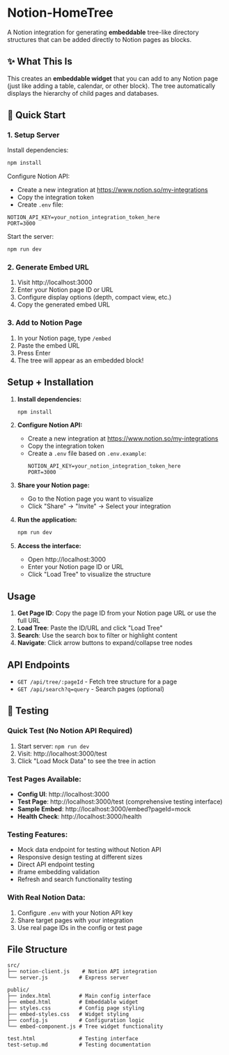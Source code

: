 # Notion-HomeTree
A Notion integration for generating **embeddable** tree-like directory structures that can be added directly to Notion pages as blocks.

## ✨ What This Is

This creates an **embeddable widget** that you can add to any Notion page (just like adding a table, calendar, or other block). The tree automatically displays the hierarchy of child pages and databases.

## 🚀 Quick Start

### 1. Setup Server

Install dependencies:
```bash
npm install
```

Configure Notion API:
- Create a new integration at https://www.notion.so/my-integrations
- Copy the integration token
- Create `.env` file:
```
NOTION_API_KEY=your_notion_integration_token_here
PORT=3000
```

Start the server:
```bash
npm run dev
```

### 2. Generate Embed URL

1. Visit http://localhost:3000
2. Enter your Notion page ID or URL
3. Configure display options (depth, compact view, etc.)
4. Copy the generated embed URL

### 3. Add to Notion Page

1. In your Notion page, type `/embed`
2. Paste the embed URL
3. Press Enter
4. The tree will appear as an embedded block!

## Setup + Installation

1. **Install dependencies:**
   ```bash
   npm install
   ```

2. **Configure Notion API:**
   - Create a new integration at https://www.notion.so/my-integrations
   - Copy the integration token
   - Create a `.env` file based on `.env.example`:
     ```
     NOTION_API_KEY=your_notion_integration_token_here
     PORT=3000
     ```

3. **Share your Notion page:**
   - Go to the Notion page you want to visualize
   - Click "Share" → "Invite" → Select your integration

4. **Run the application:**
   ```bash
   npm run dev
   ```

5. **Access the interface:**
   - Open http://localhost:3000
   - Enter your Notion page ID or URL
   - Click "Load Tree" to visualize the structure

## Usage

1. **Get Page ID**: Copy the page ID from your Notion page URL or use the full URL
2. **Load Tree**: Paste the ID/URL and click "Load Tree"
3. **Search**: Use the search box to filter or highlight content
4. **Navigate**: Click arrow buttons to expand/collapse tree nodes

## API Endpoints

- `GET /api/tree/:pageId` - Fetch tree structure for a page
- `GET /api/search?q=query` - Search pages (optional)

## 🧪 Testing

### Quick Test (No Notion API Required)
1. Start server: `npm run dev`
2. Visit: http://localhost:3000/test
3. Click "Load Mock Data" to see the tree in action

### Test Pages Available:
- **Config UI**: http://localhost:3000
- **Test Page**: http://localhost:3000/test (comprehensive testing interface)
- **Sample Embed**: http://localhost:3000/embed?pageId=mock
- **Health Check**: http://localhost:3000/health

### Testing Features:
- Mock data endpoint for testing without Notion API
- Responsive design testing at different sizes
- Direct API endpoint testing
- iframe embedding validation
- Refresh and search functionality testing

### With Real Notion Data:
1. Configure `.env` with your Notion API key
2. Share target pages with your integration
3. Use real page IDs in the config or test page

## File Structure

```
src/
├── notion-client.js    # Notion API integration
└── server.js          # Express server

public/
├── index.html         # Main config interface
├── embed.html         # Embeddable widget
├── styles.css         # Config page styling
├── embed-styles.css   # Widget styling
├── config.js          # Configuration logic
└── embed-component.js # Tree widget functionality

test.html              # Testing interface
test-setup.md          # Testing documentation
```
